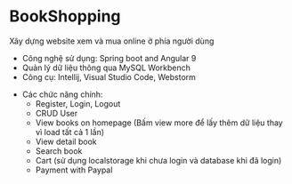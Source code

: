# BookShopping
Xây dựng website xem và mua online ở phía người dùng
- Công nghệ sử dụng: Spring boot and Angular 9
- Quản lý dữ liệu thông qua MySQL Workbench
- Công cụ: Intellij, Visual Studio Code, Webstorm

* Các chức năng chính:
  - Register, Login, Logout
  - CRUD User
  - View books on homepage (Bấm view more để lấy thêm dữ liệu thay vì load tất cả 1 lần)
  - View detail book
  - Search book
  - Cart (sử dụng localstorage khi chưa login và database khi đã login)
  - Payment with Paypal

